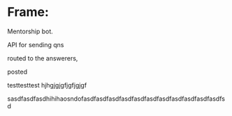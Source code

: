 
# Frame: 


Mentorship bot. 



API for sending qns

routed to the answerers, 

posted 

testtesttest
hjhgjgjgfjgfjgjgf

sasdfasdfasdhihihaosndofasdfasdfasdfasdfasdfasdfasdfasdfasdfasdfasdfsd